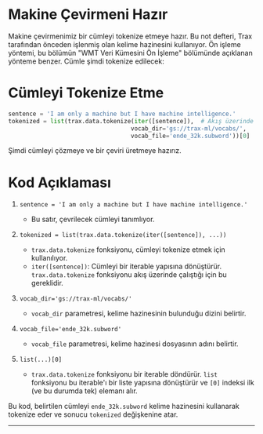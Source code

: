 # Makine Çevirmeni Hazır
Makine çevirmenimiz bir cümleyi tokenize etmeye hazır. Bu not defteri, Trax tarafından önceden işlenmiş olan kelime hazinesini kullanıyor. Ön işleme yöntemi, bu bölümün "WMT Veri Kümesini Ön İşleme" bölümünde açıklanan yönteme benzer. Cümle şimdi tokenize edilecek:

# Cümleyi Tokenize Etme
```python
sentence = 'I am only a machine but I have machine intelligence.'
tokenized = list(trax.data.tokenize(iter([sentence]),  # Akış üzerinde işlem yapar.
                                   vocab_dir='gs://trax-ml/vocabs/', 
                                   vocab_file='ende_32k.subword'))[0]
```
Şimdi cümleyi çözmeye ve bir çeviri üretmeye hazırız.

# Kod Açıklaması

1. `sentence = 'I am only a machine but I have machine intelligence.'` 
   - Bu satır, çevrilecek cümleyi tanımlıyor.

2. `tokenized = list(trax.data.tokenize(iter([sentence]), ...))`
   - `trax.data.tokenize` fonksiyonu, cümleyi tokenize etmek için kullanılıyor.
   - `iter([sentence])`: Cümleyi bir iterable yapısına dönüştürür. `trax.data.tokenize` fonksiyonu akış üzerinde çalıştığı için bu gereklidir.

3. `vocab_dir='gs://trax-ml/vocabs/'`
   - `vocab_dir` parametresi, kelime hazinesinin bulunduğu dizini belirtir.

4. `vocab_file='ende_32k.subword'`
   - `vocab_file` parametresi, kelime hazinesi dosyasının adını belirtir.

5. `list(...)[0]`
   - `trax.data.tokenize` fonksiyonu bir iterable döndürür. `list` fonksiyonu bu iterable'ı bir liste yapısına dönüştürür ve `[0]` indeksi ilk (ve bu durumda tek) elemanı alır.

Bu kod, belirtilen cümleyi `ende_32k.subword` kelime hazinesini kullanarak tokenize eder ve sonucu `tokenized` değişkenine atar.

---

